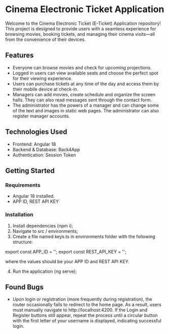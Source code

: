 # Cinema Electronic Ticket Application
Welcome to the Cinema Electronic Ticket (E-Ticket) Application repository! This project is designed to provide users with a seamless experience for browsing movies, booking tickets, and managing their cinema visits—all from the convenience of their devices.

## Features
- Everyone can browse movies and check for upcoming projections.
- Logged in users can view available seats and choose the perfect spot for their viewing experience.
- Users can purchase tickets at any time of the day and access them by their mobile device at check-in.
- Managers can add movies, create schedule and organize the screen halls. They can also read messages sent through the contact form.
- The administrator has the powers of a manager and can change some of the text and images in static web pages. The administrator can also register manager accounts.

## Technologies Used
- Frontend: Angular 18
- Backend & Database: Back4App
- Authentication: Session Token

## Getting Started

### Requirements
- Angular 18 installed.
- APP ID, REST API KEY

### Installation
1. Install dependencies (npm i);
2. Navigate to src / environments;
3. Create a file named keys.ts in environments folder with the following structure:

export const APP_ID = '';
export const  REST_API_KEY = '';

where the values should be your APP ID and REST API KEY.

4. Run the application (ng serve);

## Found Bugs
- Upon login or registration (more frequently during registration), the router occasionally fails to redirect to the home page. As a result, users must manually navigate to http://localhost:4200. If the Login and Register buttons still appear, repeat the process until a circular button with the first letter of your username is displayed, indicating successful login.